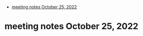 - [meeting notes October 25, 2022](#org24e6ba3)


<a id="org24e6ba3"></a>

# meeting notes October 25, 2022
